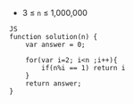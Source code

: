 -   3 ≤ `n` ≤ 1,000,000
~~~
JS
function solution(n) {
    var answer = 0;
    
    for(var i=2; i<n ;i++){
        if(n%i == 1) return i
    }
    return answer;
}
~~~~
